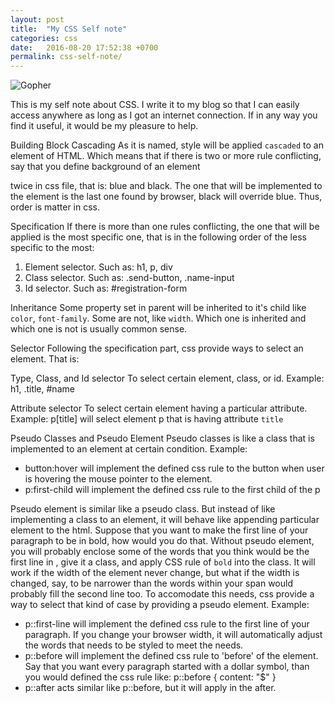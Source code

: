 ```yaml
---
layout: post
title:  "My CSS Self note"
categories: css
date:   2016-08-20 17:52:38 +0700
permalink: css-self-note/
---
```


![Gopher](https://cdn.lynda.com/course/504266/504266-636924000532723800-16x9.jpg)

This is my self note about CSS. I write it to my blog so that I can easily access anywhere as long as I got an internet connection. If in any way you find it useful, it would be my pleasure to help.

Building Block
Cascading
As it is named, style will be applied `cascaded` to an element of HTML. Which means that if there is two or more rule conflicting, say that you define background of an element <p> twice in css file, that is: blue and black. The one that will be implemented to the element is the last one found by browser, black will override blue. Thus, order is matter in css.

Specification
If there is more than one rules conflicting, the one that will be applied is the most specific one, that is in the following order of the less specific to the most:
1. Element selector. Such as: h1, p, div
2. Class selector. Such as: .send-button, .name-input
3. Id selector. Such as: #registration-form

Inheritance
Some property set in parent will be inherited to it's child like `color`, `font-family`. Some are not, like `width`. Which one is inherited and which one is not is usually common sense.

Selector
Following the specification part, css provide ways to select an element. That is:

Type, Class, and Id selector
To select certain element, class, or id.
Example: h1, .title, #name

Attribute selector
To select certain element having a particular attribute.
Example: p[title] will select element p that is having attribute `title`

Pseudo Classes and Pseudo Element
Pseudo classes is like a class that is implemented to an element at certain condition.
Example:
- button:hover will implement the defined css rule to the button when user is hovering the mouse pointer to the element.
- p:first-child will implement the defined css rule to the first child of the p

Pseudo element is similar like a pseudo class. But instead of like implementing a class to an element, it will behave like appending particular element to the html. Suppose that you want to make the first line of your paragraph to be in bold, how would you do that. Without pseudo element, you will probably enclose some of the words that you think would be the first line in <span>, give it a class, and apply CSS rule of `bold` into the class. It will work if the width of the element never change, but what if the width is changed, say, to be narrower than the words within your span would probably fill the second line too. To accomodate this needs, css provide a way to select that kind of case by providing a pseudo element.
Example:
- p::first-line will implement the defined css rule to the first line of your paragraph. If you change your browser width, it will automatically adjust the words that needs to be styled to meet the needs.
- p::before will implement the defined css rule to 'before' of the element. Say that you want every paragraph started with a dollar symbol, than you would defined the css rule like:
p::before { content: "$" }
- p::after acts similar like p::before, but it will apply in the after.

